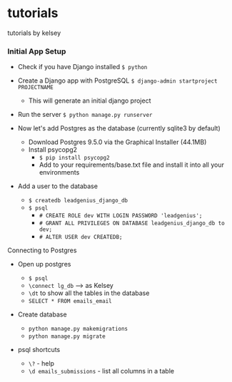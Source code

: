 # tutorials
tutorials by kelsey

### Initial App Setup

- Check if you have Django installed
`$ python`

- Create a Django app with PostgreSQL
`$ django-admin startproject PROJECTNAME`
  - This will generate an initial django project

- Run the server
`$ python manage.py runserver`

- Now let's add Postgres as the database (currently sqlite3 by default)
  - Download Postgres 9.5.0 via the Graphical Installer (44.1MB)
  - Install psycopg2
    - `$ pip install psycopg2`
    - Add to your requirements/base.txt file and install it into all your environments

- Add a user to the database
  - `$ createdb leadgenius_django_db`
  - `$ psql`
    - `# CREATE ROLE dev WITH LOGIN PASSWORD 'leadgenius';`
    - `# GRANT ALL PRIVILEGES ON DATABASE leadgenius_django_db to dev;`
    - `# ALTER USER dev CREATEDB;`

Connecting to Postgres
- Open up postgres
  - `$ psql`
  - `\connect lg_db` --> as Kelsey
  - `\dt` to show all the tables in the database
  - `SELECT * FROM emails_email`

- Create database
  - `python manage.py makemigrations`
  - `python manage.py migrate`
  
- psql shortcuts
  - `\?` - help
  - `\d emails_submissions` - list all columns in a table


